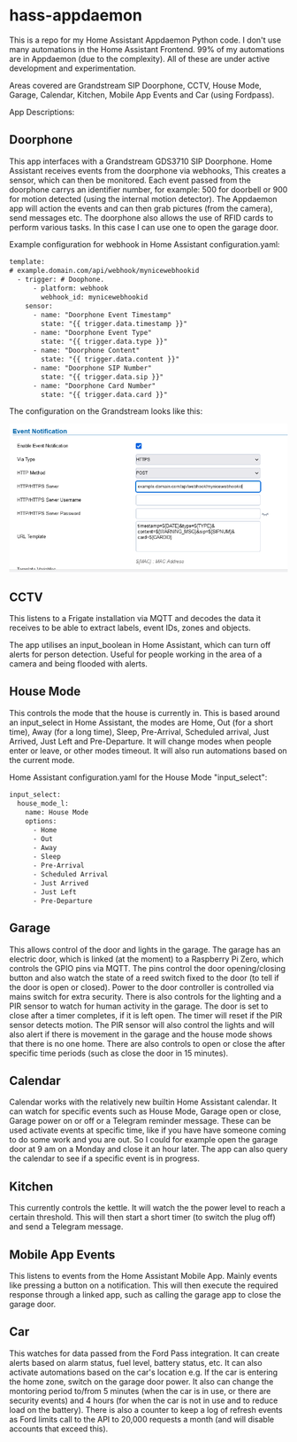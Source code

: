 # hass-appdaemon
This is a repo for my Home Assistant Appdaemon Python code.
I don't use many automations in the Home Assistant Frontend. 99% of my automations are in Appdaemon (due to the complexity).
All of these are under active development and experimentation.

Areas covered are Grandstream SIP Doorphone, CCTV, House Mode, Garage, Calendar, Kitchen, Mobile App Events and Car (using Fordpass).

App Descriptions:


## Doorphone

This app interfaces with a Grandstream GDS3710 SIP Doorphone. Home Assistant receives events from the doorphone via webhooks, This creates a sensor, which can then be monitored. Each event passed from the doorphone carrys an identifier number, for example: 500 for doorbell or 900 for motion detected (using the internal motion detector). The Appdaemon app will action the events and can then grab pictures (from the camera), send messages etc. The doorphone also allows the use of RFID cards to perform various tasks. In this case I can use one to open the garage door.

Example configuration for webhook in Home Assistant configuration.yaml:

```
template:
# example.domain.com/api/webhook/mynicewebhookid
  - trigger: # Doophone.
      - platform: webhook
        webhook_id: mynicewebhookid
    sensor:
      - name: "Doorphone Event Timestamp"
        state: "{{ trigger.data.timestamp }}"
      - name: "Doorphone Event Type"
        state: "{{ trigger.data.type }}"
      - name: "Doorphone Content"
        state: "{{ trigger.data.content }}"
      - name: "Doorphone SIP Number"
        state: "{{ trigger.data.sip }}"
      - name: "Doorphone Card Number"
        state: "{{ trigger.data.card }}"
```

The configuration on the Grandstream looks like this:

<img src="./GDS-Webhook-config.PNG"/>


## CCTV

This listens to a Frigate installation via MQTT and decodes the data it receives to be able to extract labels, event IDs, zones and objects.

The app utilises an input_boolean in Home Assistant, which can turn off alerts for person detection. Useful for people working in the area of a camera and being flooded with alerts.


## House Mode

This controls the mode that the house is currently in. This is based around an input_select in Home Assistant, the modes are Home, Out (for a short time), Away (for a long time), Sleep, Pre-Arrival, Scheduled arrival, Just Arrived, Just Left and Pre-Departure. It will change modes when people enter or leave, or other modes timeout. It will also run automations based on the current mode.

Home Assistant configuration.yaml for the House Mode "input_select":

```
input_select:
  house_mode_l:
    name: House Mode
    options:
      - Home
      - Out
      - Away
      - Sleep
      - Pre-Arrival
      - Scheduled Arrival
      - Just Arrived
      - Just Left
      - Pre-Departure
```


## Garage

This allows control of the door and lights in the garage. The garage has an electric door, which is linked (at the moment) to a Raspberry Pi Zero, which controls the GPIO pins via MQTT. The pins control the door opening/closing button and also watch the state of a reed switch fixed to the door (to tell if the door is open or closed). Power to the door controller is controlled via mains switch for extra security. There is also controls for the lighting and a PIR sensor to watch for human activity in the garage. The door is set to close after a timer completes, if it is left open. The timer will reset if the PIR sensor detects motion. The PIR sensor will also control the lights and will also alert if there is movement in the garage and the house mode shows that there is no one home. There are also controls to open or close the after specific time periods (such as close the door in 15 minutes).


## Calendar

Calendar works with the relatively new builtin Home Assistant calendar. It can watch for specific events such as House Mode, Garage open or close, Garage power on or off or a Telegram reminder message. These can be used activate events at specific time, like if you have have someone coming to do some work and you are out. So I could for example open the garage door at 9 am on a Monday and close it an hour later. The app can also query the calendar to see if a specific event is in progress.


## Kitchen

This currently controls the kettle. It will watch the the power level to reach a certain threshold. This will then start a short timer (to switch the plug off) and send a Telegram message.


## Mobile App Events

This listens to events from the Home Assistant Mobile App. Mainly events like pressing a button on a notification. This will then execute the required response through a linked app, such as calling the garage app to close the garage door.


## Car

This watches for data passed from the Ford Pass integration. It can create alerts based on alarm status, fuel level, battery status, etc. It can also activate automations based on the car's location e.g. If the car is entering the home zone, switch on the garage door power. It also can change the montoring period to/from 5 minutes (when the car is in use, or there are security events) and 4 hours (for when the car is not in use and to reduce load on the battery). There is also a counter to keep a log of refresh events as Ford limits call to the API to 20,000 requests a month (and will disable accounts that exceed this).


